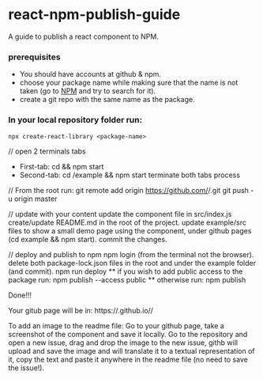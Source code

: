 # react-npm-publish-guide
A guide to publish a react component to NPM.

### prerequisites
- You should have accounts at github & npm.
- choose your package name while making sure that the name is not taken (go to [NPM](https://www.npmjs.com/) and try to search for it).
- create a git repo with the same name as the package.

### In your local repository folder run:
`npx create-react-library <package-name>`

// open 2 terminals tabs
* First-tab: cd <package-name> && npm start
* Second-tab: cd <package-name>/example && npm start
terminate both tabs process

// From the root run:
git remote add origin https://github.com/<username>/<package-name>.git
git push -u origin master

// update with your content
update the component file in src/index.js
create/update README.md in the root of the project.
update example/src files to show a small demo page using the component, under github pages (cd example && npm start).
commit the changes.

// deploy and publish to npm
npm login (from the terminal not the browser).
delete both package-lock.json files in the root and under the example folder (and commit).
npm run deploy
** if you wish to add public access to the package run:
npm publish --access public
** otherwise run:
npm publish

Done!!!

Your gitub page will be in:
https://<username>.github.io/<package-name>/

To add an image to the readme file:
Go to your github page, take a screenshot of the component and save it locally.
Go to the repository and open a new issue, drag and drop the image to the new issue, 
githb will upload and save the image and will translate it to a textual representation of it, 
copy the text and paste it anywhere in the readme file (no need to save the issue!).
